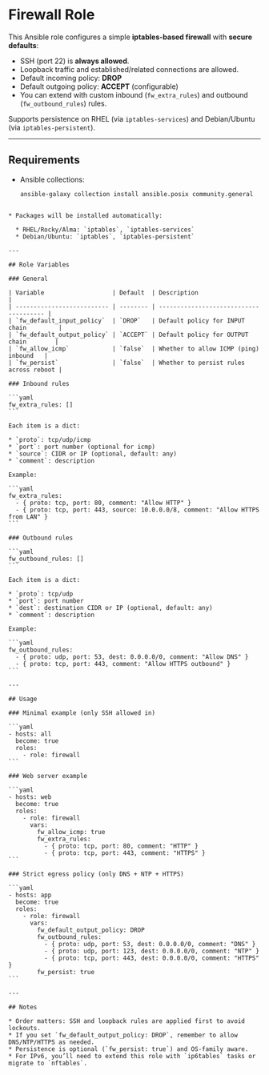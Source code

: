 # Firewall Role

This Ansible role configures a simple **iptables-based firewall** with **secure defaults**:

- SSH (port 22) is **always allowed**.
- Loopback traffic and established/related connections are allowed.
- Default incoming policy: **DROP**
- Default outgoing policy: **ACCEPT** (configurable)
- You can extend with custom inbound (`fw_extra_rules`) and outbound (`fw_outbound_rules`) rules.

Supports persistence on RHEL (via `iptables-services`) and Debian/Ubuntu (via `iptables-persistent`).

---

## Requirements

- Ansible collections:
  ```bash
  ansible-galaxy collection install ansible.posix community.general
````

* Packages will be installed automatically:

  * RHEL/Rocky/Alma: `iptables`, `iptables-services`
  * Debian/Ubuntu: `iptables`, `iptables-persistent`

---

## Role Variables

### General

| Variable                   | Default  | Description                            |
| -------------------------- | -------- | -------------------------------------- |
| `fw_default_input_policy`  | `DROP`   | Default policy for INPUT chain         |
| `fw_default_output_policy` | `ACCEPT` | Default policy for OUTPUT chain        |
| `fw_allow_icmp`            | `false`  | Whether to allow ICMP (ping) inbound   |
| `fw_persist`               | `false`  | Whether to persist rules across reboot |

### Inbound rules

```yaml
fw_extra_rules: []
```

Each item is a dict:

* `proto`: tcp/udp/icmp
* `port`: port number (optional for icmp)
* `source`: CIDR or IP (optional, default: any)
* `comment`: description

Example:

```yaml
fw_extra_rules:
  - { proto: tcp, port: 80, comment: "Allow HTTP" }
  - { proto: tcp, port: 443, source: 10.0.0.0/8, comment: "Allow HTTPS from LAN" }
```

### Outbound rules

```yaml
fw_outbound_rules: []
```

Each item is a dict:

* `proto`: tcp/udp
* `port`: port number
* `dest`: destination CIDR or IP (optional, default: any)
* `comment`: description

Example:

```yaml
fw_outbound_rules:
  - { proto: udp, port: 53, dest: 0.0.0.0/0, comment: "Allow DNS" }
  - { proto: tcp, port: 443, comment: "Allow HTTPS outbound" }
```

---

## Usage

### Minimal example (only SSH allowed in)

```yaml
- hosts: all
  become: true
  roles:
    - role: firewall
```

### Web server example

```yaml
- hosts: web
  become: true
  roles:
    - role: firewall
      vars:
        fw_allow_icmp: true
        fw_extra_rules:
          - { proto: tcp, port: 80, comment: "HTTP" }
          - { proto: tcp, port: 443, comment: "HTTPS" }
```

### Strict egress policy (only DNS + NTP + HTTPS)

```yaml
- hosts: app
  become: true
  roles:
    - role: firewall
      vars:
        fw_default_output_policy: DROP
        fw_outbound_rules:
          - { proto: udp, port: 53, dest: 0.0.0.0/0, comment: "DNS" }
          - { proto: udp, port: 123, dest: 0.0.0.0/0, comment: "NTP" }
          - { proto: tcp, port: 443, dest: 0.0.0.0/0, comment: "HTTPS" }
        fw_persist: true
```

---

## Notes

* Order matters: SSH and loopback rules are applied first to avoid lockouts.
* If you set `fw_default_output_policy: DROP`, remember to allow DNS/NTP/HTTPS as needed.
* Persistence is optional (`fw_persist: true`) and OS-family aware.
* For IPv6, you’ll need to extend this role with `ip6tables` tasks or migrate to `nftables`.
